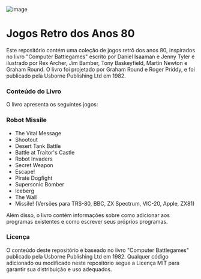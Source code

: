 ![image](https://github.com/ThaynaSantana/Games-Retro-80s-Python/assets/88935936/cd712f8a-1b58-488d-87f3-ffe9628298c1)

# Jogos Retro dos Anos 80
Este repositório contém uma coleção de jogos retrô dos anos 80, inspirados no livro "Computer Battlegames" escrito por Daniel Isaaman e Jenny Tyler e ilustrado por Rex Archer, Jim Bamber, Tony Baskeyfield, Martin Newton e Graham Round. O livro foi projetado por Graham Round e Roger Priddy, e foi publicado pela Usborne Publishing Ltd em 1982.

### Conteúdo do Livro
O livro apresenta os seguintes jogos:

### Robot Missile
- The Vital Message
- Shootout
- Desert Tank Battle
- Battle at Traitor's Castle
- Robot Invaders
- Secret Weapon
- Escape!
- Pirate Dogfight
- Supersonic Bomber
- Iceberg
- The Wall
- Missile! (Versões para TRS-80, BBC, ZX Spectrum, VIC-20, Apple, ZX81)<br>

Além disso, o livro contém informações sobre como adicionar aos programas existentes e como escrever seus próprios programas.

### Licença
O conteúdo deste repositório é baseado no livro "Computer Battlegames" publicado pela Usborne Publishing Ltd em 1982. Qualquer código adicionado ou modificado neste repositório segue a Licença MIT para garantir sua distribuição e uso adequados.
